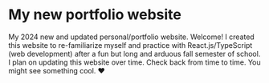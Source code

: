 # My new portfolio website
My 2024 new and updated personal/portfolio website. 
Welcome! I created this website to re-familiarize myself and practice with React.js/TypeScript (web development) after a fun but long and arduous fall semester of school.
I plan on updating this website over time. Check back from time to time. You might see something cool. ❤

